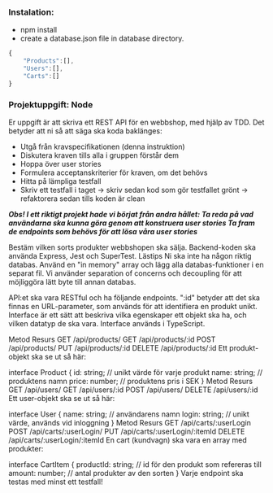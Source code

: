 ### Instalation:
- npm install
- create a database.json file in database directory. 

```javascript
{
    "Products":[],
    "Users":[],
    "Carts":[]
}
```

### Projektuppgift: Node
Er uppgift är att skriva ett REST API för en webbshop, med hjälp av TDD. Det betyder att ni så att säga ska koda baklänges:

- Utgå från kravspecifikationen (denna instruktion)
- Diskutera kraven tills alla i gruppen förstår dem
- Hoppa över user stories
- Formulera acceptanskriterier för kraven, om det behövs
- Hitta på lämpliga testfall
- Skriv ett testfall i taget → skriv sedan kod som gör testfallet grönt → refaktorera sedan tills koden är clean

***Obs! I ett riktigt projekt hade vi börjat från andra hållet:
Ta reda på vad användarna ska kunna göra genom att konstruera user stories
Ta fram de endpoints som behövs för att lösa våra user stories***

Bestäm vilken sorts produkter webbshopen ska sälja.
Backend-koden ska använda Express, Jest och SuperTest. Lästips
Ni ska inte ha någon riktig databas. Använd en "in memory" array och lägg alla databas-funktioner i en separat fil. Vi använder separation of concerns och decoupling för att möjliggöra lätt byte till annan databas.

API:et ska vara RESTful och ha följande endpoints. ":id" betyder att det ska finnas en URL-parameter, som används för att identifiera en produkt unikt. Interface är ett sätt att beskriva vilka egenskaper ett objekt ska ha, och vilken datatyp de ska vara. Interface används i TypeScript.

Metod	Resurs
GET	/api/products/
GET	/api/products/:id
POST	/api/products/
PUT	/api/products/:id
DELETE	/api/products/:id
Ett produkt-objekt ska se ut så här:

interface Product {
    id: string; 	// unikt värde för varje produkt
    name: string;   // produktens namn
    price: number;  // produktens pris i SEK
}
Metod	Resurs
GET	/api/users/
GET	/api/users/:id
POST	/api/users/
DELETE	/api/users/:id
Ett user-objekt ska se ut så här:

interface User {
    name: string;   // användarens namn
    login: string;  // unikt värde, används vid inloggning
}
Metod	Resurs
GET	/api/carts/:userLogin
POST	/api/carts/:userLogin/
PUT	/api/carts/:userLogin/:itemId
DELETE	/api/carts/:userLogin/:itemId
En cart (kundvagn) ska vara en array med produkter:

interface CartItem {
    productId: string;  // id för den produkt som refereras till
    amount: number; 	// antal produkter av den sorten
}
Varje endpoint ska testas med minst ett testfall!

